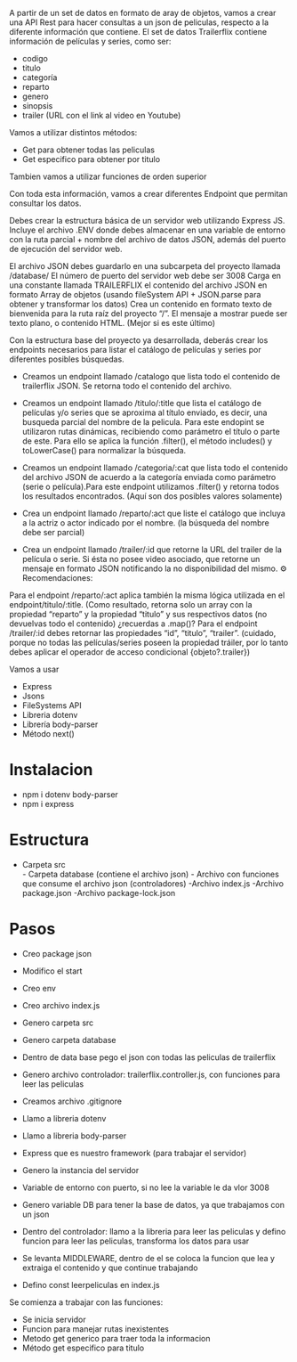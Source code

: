 A partir de un set de datos en formato de aray de objetos, vamos a crear una API Rest para hacer consultas a un json de peliculas, respecto a la diferente información que contiene. El set de datos Trailerflix contiene información de películas y series, como ser:
- codigo
- titulo
- categoría
- reparto
- genero
- sinopsis
- trailer (URL con el link al video en Youtube)

Vamos a utilizar distintos métodos:
- Get para obtener todas las peliculas
- Get especifico para obtener por titulo

Tambien vamos a utilizar funciones de orden superior

Con toda esta información, vamos a crear diferentes Endpoint que permitan consultar los datos.

Debes crear la estructura básica de un servidor web utilizando Express JS. Incluye el archivo .ENV donde debes almacenar en una variable de entorno con la ruta parcial + nombre del archivo de datos JSON, además del puerto de ejecución del servidor web.

El archivo JSON debes guardarlo en una subcarpeta del proyecto llamada /database/
El número de puerto del servidor web debe ser 3008
Carga en una constante llamada TRAILERFLIX el contenido del archivo JSON en formato Array de objetos (usando fileSystem API + JSON.parse para obtener y transformar los datos)
Crea un contenido en formato texto de bienvenida para la ruta raíz del proyecto “/”. El mensaje a mostrar puede ser texto plano, o contenido HTML. (Mejor si es este último)

Con la estructura base del proyecto ya desarrollada, deberás crear los endpoints necesarios para listar el catálogo de películas y series por diferentes posibles búsquedas.

* Creamos un endpoint llamado /catalogo que lista todo el contenido de trailerflix JSON. Se retorna todo el contenido del archivo.

* Creamos un endpoint llamado /titulo/:title que lista el catálogo de películas y/o series que se aproxima al título enviado, es decir, una busqueda parcial del nombre de la pelicula. Para este endopint se utilizaron rutas dinámicas, recibiendo como parámetro el título o parte de este. Para ello se aplica la función .filter(), el método includes() y toLowerCase() para normalizar la búsqueda.

* Creamos un endpoint llamado /categoria/:cat que lista todo el contenido del archivo JSON de acuerdo a la categoría enviada como parámetro (serie o película).Para este endpoint utilizamos .filter() y retorna todos los resultados encontrados. (Aquí son dos posibles valores solamente)

* Crea un endpoint llamado /reparto/:act que liste el catálogo que incluya a la actriz o actor indicado por el nombre. (la búsqueda del nombre debe ser parcial)

* Crea un endpoint llamado /trailer/:id que retorne la URL del trailer de la película o serie. Si ésta no posee video asociado, que retorne un mensaje en formato JSON notificando la no disponibilidad del mismo.
⚙️ Recomendaciones:



Para el endpoint /reparto/:act aplica también la misma lógica utilizada en el endpoint/titulo/:title. (Como resultado, retorna solo un array con la propiedad “reparto” y la propiedad “titulo” y sus respectivos datos (no devuelvas todo el contenido) ¿recuerdas a .map()?
Para el endpoint /trailer/:id debes retornar las propiedades “id”, “titulo”, “trailer”. (cuidado, porque no todas las películas/series poseen la propiedad tráiler, por lo tanto debes aplicar el operador de acceso condicional {objeto?.trailer})

Vamos a usar
- Express
- Jsons
- FileSystems API
- Libreria dotenv
- Librería body-parser
- Método next()

# Instalacion
- npm i dotenv body-parser
- npm i express

# Estructura
- Carpeta src  
        - Carpeta database (contiene el archivo json)
        - Archivo con funciones que consume el archivo json (controladores)
-Archivo index.js
-Archivo package.json
-Archivo package-lock.json

# Pasos

- Creo package json
- Modifico el start 
- Creo env
- Creo archivo index.js
- Genero carpeta src
- Genero carpeta database
- Dentro de data base pego el json con todas las peliculas de trailerflix
- Genero archivo controlador: trailerflix.controller.js, con funciones para leer las peliculas
- Creamos archivo .gitignore



- Llamo a libreria dotenv
- Llamo a libreria body-parser
- Express que es nuestro framework (para trabajar el servidor)
- Genero la instancia del servidor
- Variable de entorno con puerto, si no lee la variable le da vlor 3008
- Genero variable DB para tener la base de datos, ya que trabajamos con un json


- Dentro del controlador: llamo a la libreria para leer las peliculas y defino funcion para leer las peliculas, transforma los datos para usar
 
- Se levanta MIDDLEWARE, dentro de el se coloca la funcion que lea y extraiga el contenido y que continue trabajando

- Defino const leerpeliculas en index.js




Se comienza a trabajar con las funciones:

- Se inicia servidor
- Funcion para manejar rutas inexistentes
- Metodo get generico para traer toda la informacion 
- Método get especifico para titulo


